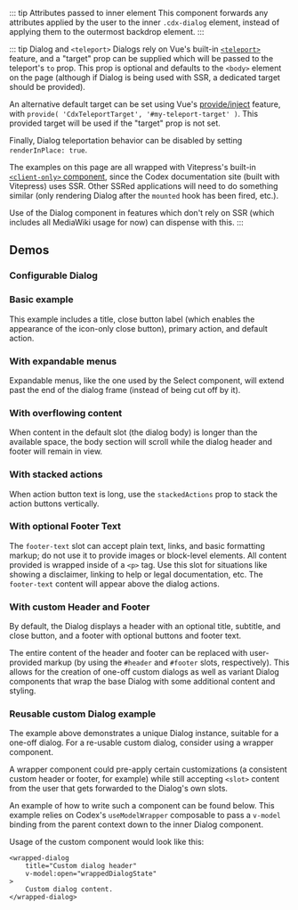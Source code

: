 <script setup>
import { ref } from 'vue';
import { CdxButton } from '@wikimedia/codex';
import DialogBasic from '@/../component-demos/dialog/examples/DialogBasic.vue';
import ConfigurableDialog from '@/../component-demos/dialog/examples/ConfigurableDialog.vue';
import DialogWithSelect from '@/../component-demos/dialog/examples/DialogWithSelect.vue';
import DialogMaxContent from '@/../component-demos/dialog/examples/DialogMaxContent.vue';
import DialogStackedActions from '@/../component-demos/dialog/examples/DialogStackedActions.vue';
import DialogFooterText from '@/../component-demos/dialog/examples/DialogFooterText.vue';
import DialogCustomHeader from '@/../component-demos/dialog/examples/DialogCustomHeader.vue'
import WrappedDialog from '@/../component-demos/dialog/examples/WrappedDialog.vue';

const controlsConfig = [
	{ name: 'title', type: 'text', initial: 'Dialog title' },
	{ name: 'subtitle', type: 'text', initial: 'Dialog subtitle' },
	{ name: 'hideTitle', type: 'boolean' },
	{ name: 'closeButtonLabel', type: 'text', initial: 'Close' },
	{ name: 'stackedActions', type: 'boolean' },
	{ name: 'usePrimaryAction', type: 'boolean', initial: true },
	{ name: 'primaryActionLabel', type: 'text', initial: 'Save' },
	{ name: 'primaryActionType', type: 'radio', options: [ 'progressive', 'destructive' ] },
	{ name: 'primaryActionDisabled', type: 'boolean' },
	{ name: 'useDefaultAction', type: 'boolean', initial: true },
	{ name: 'defaultActionLabel', type: 'text', initial: 'Close dialog' },
	{ name: 'defaultActionDisabled', type: 'boolean' },
	{
		name: 'default',
		type: 'slot',
		default: 'Simple dialogs are mainly for short messages, confirmations or alerts. Their content should aim to fill one or two lines.'
	},
	{
		name: 'footer-text',
		type: 'slot',
		default: ''
	},
];

const wrappedDialogState = ref( false );
</script>

::: tip Attributes passed to inner element
This component forwards any attributes applied by the user to the inner
`.cdx-dialog` element, instead of applying them to the outermost backdrop
element.
:::

::: tip Dialog and `<teleport>`
Dialogs rely on Vue's built-in
[`<teleport>`](https://vuejs.org/guide/built-ins/teleport.html) feature,
and a "target" prop can be supplied which will be passed to the teleport's `to`
prop. This prop is optional and defaults to the `<body>` element on the page
(although if Dialog is being used with SSR, a dedicated target should be
provided).

An alternative default target can be set using Vue's
[provide/inject](https://vuejs.org/guide/components/provide-inject.html)
feature, with `provide( 'CdxTeleportTarget', '#my-teleport-target' )`.
This provided target will be used if the "target" prop is not set.

Finally, Dialog teleportation behavior can be disabled by setting
`renderInPlace: true`.

The examples on this page are all wrapped with Vitepress's built-in
[`<client-only>` component](https://vitepress.dev/reference/runtime-api#clientonly),
since the Codex documentation site (built with Vitepress) uses SSR. Other
SSRed applications will need to do something similar (only rendering Dialog
after the `mounted` hook has been fired, etc.).

Use of the Dialog component in features which don't rely on SSR (which includes
all MediaWiki usage for now) can dispense with this.
:::

## Demos

### Configurable Dialog
<cdx-demo-wrapper :controls-config="controlsConfig" :allow-link-styles="true">
<template v-slot:demo="{ propValues, slotValues }">
<configurable-dialog v-bind="propValues">
	<template #default>
		{{ slotValues.default }}
	</template>
	<template v-if="slotValues[ 'footer-text' ]" #footer-text>
		{{ slotValues[ 'footer-text' ] }}
	</template>
</configurable-dialog>
</template>
</cdx-demo-wrapper>

### Basic example
This example includes a title, close button label (which enables the appearance of the icon-only
close button), primary action, and default action.

<cdx-demo-wrapper>
<template v-slot:demo>
<dialog-basic />
</template>
<template v-slot:code>

:::code-group

<<< @/../component-demos/dialog/examples/DialogBasic.vue [NPM]

<<< @/../component-demos/dialog/examples-mw/DialogBasic.vue [MediaWiki]

:::

</template>
</cdx-demo-wrapper>

### With expandable menus
Expandable menus, like the one used by the Select component, will extend past the end of the dialog
frame (instead of being cut off by it).

<cdx-demo-wrapper>
<template v-slot:demo>
<dialog-with-select />
</template>
<template v-slot:code>

:::code-group

<<< @/../component-demos/dialog/examples/DialogWithSelect.vue [NPM]

<<< @/../component-demos/dialog/examples-mw/DialogWithSelect.vue [MediaWiki]

:::

</template>
</cdx-demo-wrapper>

### With overflowing content
When content in the default slot (the dialog body) is longer than the available
space, the body section will scroll while the dialog header and footer will
remain in view.

<cdx-demo-wrapper>
<template v-slot:demo>
<dialog-max-content />
</template>
<template v-slot:code>

:::code-group

<<< @/../component-demos/dialog/examples/DialogMaxContent.vue [NPM]

<<< @/../component-demos/dialog/examples-mw/DialogMaxContent.vue [MediaWiki]

:::

</template>
</cdx-demo-wrapper>

### With stacked actions
When action button text is long, use the `stackedActions` prop to stack the action buttons
vertically.

<cdx-demo-wrapper>
<template v-slot:demo>
<dialog-stacked-actions />
</template>
<template v-slot:code>

:::code-group

<<< @/../component-demos/dialog/examples/DialogStackedActions.vue [NPM]

<<< @/../component-demos/dialog/examples-mw/DialogStackedActions.vue [MediaWiki]

:::

</template>
</cdx-demo-wrapper>

### With optional Footer Text
The `footer-text` slot can accept plain text, links, and basic formatting
markup; do not use it to provide images or block-level elements. All content
provided is wrapped inside of a `<p>` tag. Use this slot for situations like
showing a disclaimer, linking to help or legal documentation, etc. The
`footer-text` content will appear above the dialog actions.

<cdx-demo-wrapper :allow-link-styles="true">
<template v-slot:demo>
<dialog-footer-text />
</template>
<template v-slot:code>

:::code-group

<<< @/../component-demos/dialog/examples/DialogFooterText.vue [NPM]

<<< @/../component-demos/dialog/examples-mw/DialogFooterText.vue [MediaWiki]

:::

</template>
</cdx-demo-wrapper>

### With custom Header and Footer
By default, the Dialog displays a header with an optional title, subtitle, and
close button, and a footer with optional buttons and footer text.

The entire content of the header and footer can be replaced with user-provided
markup (by using the `#header` and `#footer` slots, respectively). This allows
for the creation of one-off custom dialogs as well as variant Dialog components
that wrap the base Dialog with some additional content and styling.

<cdx-demo-wrapper :allow-link-styles="true">
<template v-slot:demo>
<dialog-custom-header />
</template>
<template v-slot:code>

:::code-group

<<< @/../component-demos/dialog/examples/DialogCustomHeader.vue [NPM]

<<< @/../component-demos/dialog/examples-mw/DialogCustomHeader.vue [MediaWiki]

:::

</template>
</cdx-demo-wrapper>

### Reusable custom Dialog example
The example above demonstrates a unique Dialog instance, suitable for a one-off
dialog. For a re-usable custom dialog, consider using a wrapper component.

A wrapper component could pre-apply certain customizations (a consistent
custom header or footer, for example) while still accepting `<slot>` content
from the user that gets forwarded to the Dialog's own slots.

An example of how to write such a component can be found below. This example
relies on Codex's `useModelWrapper` composable to pass a `v-model` binding from
the parent context down to the inner Dialog component.

Usage of the custom component would look like this:

```vue
<wrapped-dialog  
	title="Custom dialog header"  
	v-model:open="wrappedDialogState"  
>  
	Custom dialog content.  
</wrapped-dialog>
```

<cdx-demo-wrapper :allow-link-styles="true">
<template v-slot:demo>
<cdx-button @click="wrappedDialogState = true">Test</cdx-button>

<wrapped-dialog title="Custom dialog header" v-model:open="wrappedDialogState">
Custom dialog content.
</wrapped-dialog>
</template>
<template v-slot:code>

:::code-group

<<< @/../component-demos/dialog/examples/WrappedDialog.vue [NPM]

<<< @/../component-demos/dialog/examples-mw/WrappedDialog.vue [MediaWiki]

:::

</template>
</cdx-demo-wrapper>

<style lang="less" scoped>
/* stylelint-disable selector-class-pattern */
.cdx-demo-wrapper :deep( .cdx-dialog h2 ) {
	margin: unset;
	border: unset;
	padding: unset;
}
/* stylelint-enable selector-class-pattern */
</style>